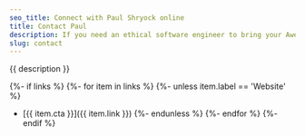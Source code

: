 ```yaml
---
seo_title: Connect with Paul Shryock online
title: Contact Paul
description: If you need an ethical software engineer to bring your Awesome Project™ to life, get in touch with Paul in one of the following ways.
slug: contact
---
```

{{ description }}

{%- if links %}
  {%- for item in links %}
  {%- unless item.label == 'Website' %}
- [{{ item.cta }}]({{ item.link }})
  {%- endunless %}
  {%- endfor %}
{%- endif %}